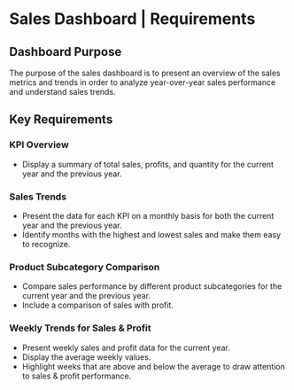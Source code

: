 # Sales Dashboard | Requirements

## Dashboard Purpose
The purpose of the sales dashboard is to present an overview of the sales metrics and trends in order to analyze year-over-year sales performance and understand sales trends.

## Key Requirements

### KPI Overview
- Display a summary of total sales, profits, and quantity for the current year and the previous year.

### Sales Trends
- Present the data for each KPI on a monthly basis for both the current year and the previous year.
- Identify months with the highest and lowest sales and make them easy to recognize.

### Product Subcategory Comparison
- Compare sales performance by different product subcategories for the current year and the previous year.
- Include a comparison of sales with profit.

### Weekly Trends for Sales & Profit
- Present weekly sales and profit data for the current year.
- Display the average weekly values.
- Highlight weeks that are above and below the average to draw attention to sales & profit performance.

